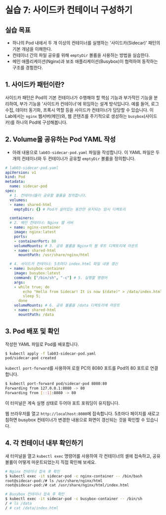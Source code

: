 # 실습 7: 사이드카 컨테이너 구성하기

## 실습 목표

-   하나의 Pod 내에서 두 개 이상의 컨테이너를 실행하는 '사이드카(Sidecar)' 패턴의 기본 개념을 이해한다.
-   컨테이너 간의 파일 공유를 위해 `emptyDir` 볼륨을 사용하는 방법을 실습한다.
-   메인 애플리케이션(Nginx)과 보조 애플리케이션(Busybox)이 협력하여 동작하는 구조를 경험한다.

## 1. 사이드카 패턴이란?

사이드카 패턴은 Pod의 기본 컨테이너가 수행해야 할 핵심 기능과 부가적인 기능을 분리하여, 부가 기능을 '사이드카 컨테이너'에 위임하는 설계 방식입니다. 예를 들어, 로그 수집, 데이터 동기화, 프록시 역할 등을 사이드카 컨테이너가 담당할 수 있습니다. 이 Lab에서는 `nginx` 웹서버(메인)와, 웹 콘텐츠를 주기적으로 생성하는 `busybox`(사이드카)를 하나의 Pod에 구성해봅니다.

## 2. Volume을 공유하는 Pod YAML 작성

-   아래 내용으로 `lab03-sidecar-pod.yaml` 파일을 작성합니다. 이 YAML 파일은 두 개의 컨테이너와 두 컨테이너가 공유할 `emptyDir` 볼륨을 정의합니다.

```yaml
# lab03-sidecar-pod.yaml
apiVersion: v1
kind: Pod
metadata:
  name: sidecar-pod
spec:
  # 1. 컨테이너들이 공유할 볼륨을 정의합니다.
  volumes:
  - name: shared-html
    emptyDir: {} # Pod가 살아있는 동안만 유지되는 임시 디렉토리

  containers:
  # 2. 메인 컨테이너: Nginx 웹 서버
  - name: nginx-container
    image: nginx:latest
    ports:
    - containerPort: 80
    volumeMounts: # 3. 공유 볼륨을 Nginx의 웹 루트 디렉토리에 마운트
    - name: shared-html
      mountPath: /usr/share/nginx/html

  # 4. 사이드카 컨테이너: 5초마다 index.html 파일 내용 갱신
  - name: busybox-container
    image: busybox:latest
    command: ["/bin/sh", "-c"] # 5. 실행할 명령어
    args:
    - while true; do
        echo "Hello from Sidecar! It is now $(date)" > /data/index.html;
        sleep 5;
      done
    volumeMounts: # 6. 공유 볼륨을 /data 디렉토리에 마운트
    - name: shared-html
      mountPath: /data
```

## 3. Pod 배포 및 확인

작성한 YAML 파일로 Pod를 배포합니다.

```bash
$ kubectl apply -f lab03-sidecar-pod.yaml
pod/sidecar-pod created
```

`kubectl port-forward`를 사용하여 로컬 PC의 8080 포트를 Pod의 80 포트로 연결합니다.

```bash
$ kubectl port-forward pod/sidecar-pod 8080:80
Forwarding from 127.0.0.1:8080 -> 80
Forwarding from [::1]:8080 -> 80
```

이 터미널은 계속 실행 상태로 두어야 포트 포워딩이 유지됩니다.

웹 브라우저를 열고 `http://localhost:8080`에 접속합니다. 5초마다 페이지를 새로고침하면 busybox 컨테이너가 변경한 내용으로 화면이 갱신되는 것을 확인할 수 있습니다.

## 4. 각 컨테이너 내부 확인하기

새 터미널을 열고 `kubectl exec` 명령어를 사용하여 각 컨테이너의 셸에 접속하고, 공유 볼륨이 어떻게 마운트되었는지 직접 확인해 보세요.

```bash
# Nginx 컨테이너 접속 후 확인
$ kubectl exec -it sidecar-pod -c nginx-container -- /bin/bash
root@sidecar-pod:/# ls /usr/share/nginx/html
root@sidecar-pod:/# cat /usr/share/nginx/html/index.html
```

```bash
# Busybox 컨테이너 접속 후 확인
$ kubectl exec -it sidecar-pod -c busybox-container -- /bin/sh
/ # ls /data
/ # cat /data/index.html
```